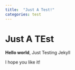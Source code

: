 ```yaml
---
title:  "Just A Test!"
categories: test
---
```


# Just A TEst

**Hello world**, Just Testing Jekyll

I hope you like it!

